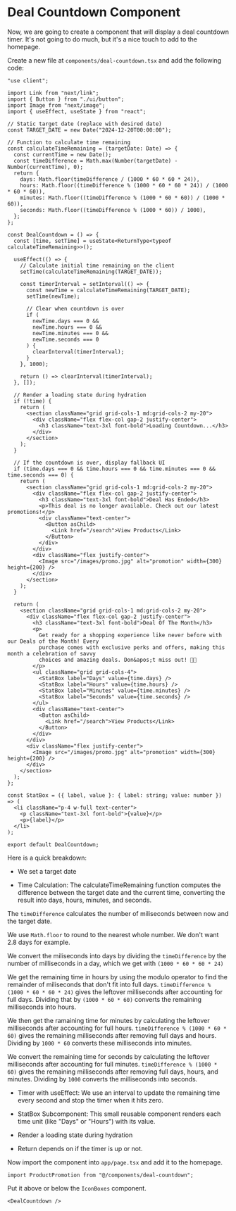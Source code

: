 # Deal Countdown Component

Now, we are going to create a component that will display a deal countdown timer. It's not going to do much, but it's a nice touch to add to the homepage.

Create a new file at `components/deal-countdown.tsx` and add the following code:

```tsx
"use client";

import Link from "next/link";
import { Button } from "./ui/button";
import Image from "next/image";
import { useEffect, useState } from "react";

// Static target date (replace with desired date)
const TARGET_DATE = new Date("2024-12-20T00:00:00");

// Function to calculate time remaining
const calculateTimeRemaining = (targetDate: Date) => {
  const currentTime = new Date();
  const timeDifference = Math.max(Number(targetDate) - Number(currentTime), 0);
  return {
    days: Math.floor(timeDifference / (1000 * 60 * 60 * 24)),
    hours: Math.floor((timeDifference % (1000 * 60 * 60 * 24)) / (1000 * 60 * 60)),
    minutes: Math.floor((timeDifference % (1000 * 60 * 60)) / (1000 * 60)),
    seconds: Math.floor((timeDifference % (1000 * 60)) / 1000),
  };
};

const DealCountdown = () => {
  const [time, setTime] = useState<ReturnType<typeof calculateTimeRemaining>>();

  useEffect(() => {
    // Calculate initial time remaining on the client
    setTime(calculateTimeRemaining(TARGET_DATE));

    const timerInterval = setInterval(() => {
      const newTime = calculateTimeRemaining(TARGET_DATE);
      setTime(newTime);

      // Clear when countdown is over
      if (
        newTime.days === 0 &&
        newTime.hours === 0 &&
        newTime.minutes === 0 &&
        newTime.seconds === 0
      ) {
        clearInterval(timerInterval);
      }
    }, 1000);

    return () => clearInterval(timerInterval);
  }, []);

  // Render a loading state during hydration
  if (!time) {
    return (
      <section className="grid grid-cols-1 md:grid-cols-2 my-20">
        <div className="flex flex-col gap-2 justify-center">
          <h3 className="text-3xl font-bold">Loading Countdown...</h3>
        </div>
      </section>
    );
  }

  // If the countdown is over, display fallback UI
  if (time.days === 0 && time.hours === 0 && time.minutes === 0 && time.seconds === 0) {
    return (
      <section className="grid grid-cols-1 md:grid-cols-2 my-20">
        <div className="flex flex-col gap-2 justify-center">
          <h3 className="text-3xl font-bold">Deal Has Ended</h3>
          <p>This deal is no longer available. Check out our latest promotions!</p>
          <div className="text-center">
            <Button asChild>
              <Link href="/search">View Products</Link>
            </Button>
          </div>
        </div>
        <div className="flex justify-center">
          <Image src="/images/promo.jpg" alt="promotion" width={300} height={200} />
        </div>
      </section>
    );
  }

  return (
    <section className="grid grid-cols-1 md:grid-cols-2 my-20">
      <div className="flex flex-col gap-2 justify-center">
        <h3 className="text-3xl font-bold">Deal Of The Month</h3>
        <p>
          Get ready for a shopping experience like never before with our Deals of the Month! Every
          purchase comes with exclusive perks and offers, making this month a celebration of savvy
          choices and amazing deals. Don&apos;t miss out! 🎁🛒
        </p>
        <ul className="grid grid-cols-4">
          <StatBox label="Days" value={time.days} />
          <StatBox label="Hours" value={time.hours} />
          <StatBox label="Minutes" value={time.minutes} />
          <StatBox label="Seconds" value={time.seconds} />
        </ul>
        <div className="text-center">
          <Button asChild>
            <Link href="/search">View Products</Link>
          </Button>
        </div>
      </div>
      <div className="flex justify-center">
        <Image src="/images/promo.jpg" alt="promotion" width={300} height={200} />
      </div>
    </section>
  );
};

const StatBox = ({ label, value }: { label: string; value: number }) => (
  <li className="p-4 w-full text-center">
    <p className="text-3xl font-bold">{value}</p>
    <p>{label}</p>
  </li>
);

export default DealCountdown;
```

Here is a quick breakdown:

- We set a target date

- Time Calculation: The calculateTimeRemaining function computes the difference between the target date and the current time, converting the result into days, hours, minutes, and seconds.

The `timeDifference` calculates the number of miliseconds between now and the target date.

We use `Math.floor` to round to the nearest whole number. We don't want 2.8 days for example.

We convert the miliseconds into days by dividing the `timeDifference` by the number of milliseconds in a day, which we get with `(1000 * 60 * 60 * 24)`

We get the remaining time in hours by using the modulo operator to find the remainder of miliseconds that don't fit into full days. `timeDifference % (1000 * 60 * 60 * 24)` gives the leftover milliseconds after accounting for full days. Dividing that by `(1000 * 60 * 60)` converts the remaining milliseconds into hours.

We then get the ramaining time for minutes by calculating the leftover milliseconds after accounting for full hours. `timeDifference % (1000 * 60 * 60)` gives the remaining milliseconds after removing full days and hours.
Dividing by `1000 * 60` converts these milliseconds into minutes.

We convert the remaining time for seconds by calculating the leftover milliseconds after accounting for full minutes. `timeDifference % (1000 * 60)` gives the remaining milliseconds after removing full days, hours, and minutes. Dividing by `1000` converts the milliseconds into seconds.

- Timer with useEffect: We use an interval to update the remaining time every second and stop the timer when it hits zero.

- StatBox Subcomponent: This small reusable component renders each time unit (like "Days" or "Hours") with its value.

- Render a loading state during hydration

- Return depends on if the timer is up or not.

Now import the component into `app/page.tsx` and add it to the homepage.

```tsx
import ProductPromotion from "@/components/deal-countdown";
```

Put it above or below the `IconBoxes` component.

```tsx
<DealCountdown />
```
